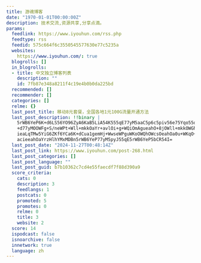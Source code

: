 ```yaml
---
title: 游魂博客
date: "1970-01-01T00:00:00Z"
description: 技术交流,资源共享,分享点滴。
params:
  feedlink: https://www.iyouhun.com/rss.php
  feedtype: rss
  feedid: 575c664f6c3550545577630e77c5235a
  websites:
    https://www.iyouhun.com/: true
  blogrolls: []
  in_blogrolls:
  - title: 中文独立博客列表
    description: ""
    id: 7fb87e348a8211f4c19e4b0b0da225bd
  recommended: []
  recommender: []
  categories: []
  relme: {}
  last_post_title: 移动8元套餐，全国各地1元100G流量开通方法
  last_post_description: !!binary |
    5rWB6YeP6K+d6LS56YO96ZyA6KaB5LiA54K555qE77yM5aaC5p6c5piv56e75Yqo55qE6K
    +d77yMOOWFg+S/neWPt+Wll+mkkOaYr+avlOi+g+WQiOmAgueahO+8jOWll+mkkOWGhemA
    ieaLqTMw5YiG6ZKf6YCa6K+dCua1gemHj+WwseWPguWKoOWQhOWcsOeahOa0u+WKqO+8jO
    acieeahOaYrzHlhYMxMDBn5rWB6YeP77yM5pyJ55qE5rWB6YeP5bCR54I=
  last_post_date: "2024-11-27T00:48:14Z"
  last_post_link: https://www.iyouhun.com/post-268.html
  last_post_categories: []
  last_post_language: ""
  last_post_guid: b7b10362c7cd4e55faecdf7f88d390a9
  score_criteria:
    cats: 0
    description: 3
    feedlangs: 1
    postcats: 0
    promoted: 5
    promotes: 0
    relme: 0
    title: 3
    website: 2
  score: 14
  ispodcast: false
  isnoarchive: false
  innetwork: true
  language: zh
---
```

